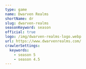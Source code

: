 ```yaml
---
type: game
name: Dwarven Realms
shortName: dr
slug: dwarven-realms
seasonKeyword: season
official: true
logo: /img/dwarven-realms-logo.webp
url: https://www.dwarvenrealms.com/
crawlerSettings:
  keywords:
    - season 5
    - season 4.5
---
```

